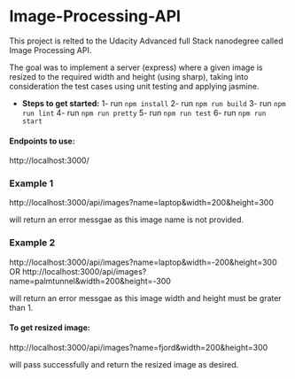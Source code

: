 # Image-Processing-API

This project is relted to the Udacity Advanced full Stack nanodegree called Image Processing API.

The goal was to implement a server (express) where a given image is resized to the required width and height (using sharp), taking into consideration the test cases using unit testing and applying jasmine.

* **Steps to get started:**
1- run `npm install`
2- run `npm run build`
3- run `npm run lint`
4- run `npm run pretty`
5- run `npm run test`
6- run `npm run start`

#### Endpoints to use:
http://localhost:3000/

### Example 1
http://localhost:3000/api/images?name=laptop&width=200&height=300

will return an error messgae as this image name is not provided.

### Example 2
http://localhost:3000/api/images?name=laptop&width=-200&height=300
OR
http://localhost:3000/api/images?name=palmtunnel&width=200&height=-300

will return an error messgae as this image width and height must be grater than 1.

#### To get resized image:
http://localhost:3000/api/images?name=fjord&width=200&height=300

will pass successfully and return the resized image as desired.